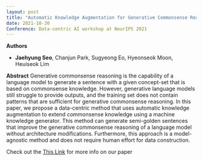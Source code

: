 ```yaml
---
layout: post
title: "Automatic Knowledge Augmentation for Generative Commonsense Reasoning (Data-centric AI Workshop at NeurlPS 2021)"
date: 2021-10-30
Conference: Data-centric AI workshop at NeurIPS 2021
---
```

**Authors**
- **Jaehyung Seo**, Chanjun Park, Sugyeong Eo, Hyeonseok Moon, Heuiseok Lim

**Abstract**
Generative commonsense reasoning is the capability of a language model to generate a sentence with a given concept-set that is based on commonsense knowledge. However, generative language models still struggle to provide outputs, and the training set does not contain patterns that are sufficient for generative commonsense reasoning. In this paper, we propose a data-centric method that uses automatic knowledge augmentation to extend commonsense knowledge using a machine knowledge generator. This method can generate semi-golden sentences that improve the generative commonsense reasoning of a language model without architecture modifications. Furthermore, this approach is a model-agnostic method and does not require human effort for data construction.

Check out the [This Link][DOI] for more info on our paper

[DOI]: https://arxiv.org/abs/2111.00767

